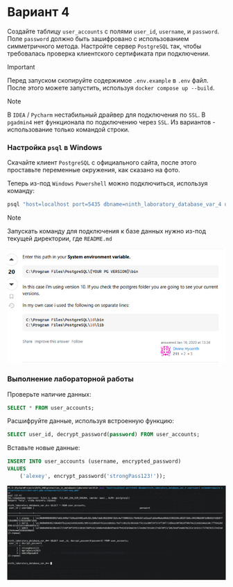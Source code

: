 # Вариант 4

Создайте таблицу `user_accounts` с полями `user_id`, `username`, и `password`. Поле `password` должно быть зашифровано с
использованием симметричного метода. Настройте сервер `PostgreSQL` так, чтобы требовалась проверка клиентского
сертификата при подключении.

> [!IMPORTANT]
> Перед запуском скопируйте содержимое `.env.example` в `.env` файл. 
> После этого можете запустить, используя `docker compose up --build`.

> [!NOTE]
> В `IDEA` / `Pycharm` нестабильный драйвер для подключения по `SSL`. 
> В `pgadmin4` нет функционала по подключению через `SSL`.
> Из вариантов - использование только командой строки. 

### Настройка `psql` в Windows

Скачайте клиент `PostgreSQL` с официального сайта, после этого проставьте переменные окружения, как сказано на фото.

Теперь из-под `Windows` `Powershell` можно подключиться, используя команду: 

```bash
psql "host=localhost port=5435 dbname=ninth_laboratory_database_var_4 user=user2 sslmode=require sslcert=certs/client-cert.pem sslkey=certs/client-key.pem"
```

> [!NOTE]
> Запускать команду для подключения к базе данных нужно из-под текущей директории, где `README.md`

![img.png](images/1.png)

### Выполнение лабораторной работы

Проверьте наличие данных:

```sql
SELECT * FROM user_accounts;
```

Расшифруйте данные, используя встроенную функцию: 

```sql
SELECT user_id, decrypt_password(password) FROM user_accounts;
```

Вставьте новые данные:

```sql
INSERT INTO user_accounts (username, encrypted_password)
VALUES
    ('alexey', encrypt_password('strongPass123!'));
```

![img.png](images/2.png)




